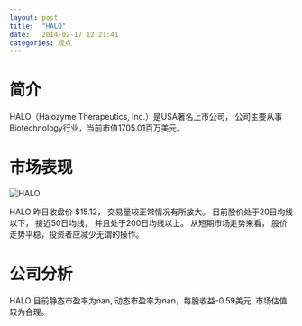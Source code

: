 ```yaml
---
layout: post
title:  "HALO"
date:   2014-02-17 12:21:41
categories: 观点
---
```


# 简介
HALO（Halozyme Therapeutics, Inc.）是USA著名上市公司，
公司主要从事Biotechnology行业，当前市值1705.01百万美元。

# 市场表现

![HALO](http://finviz.com/chart.ashx?t=HALO&ty=c&ta=1&p=d&s=l)

HALO 昨日收盘价 $15.12，
交易量较正常情况有所放大。
目前股价处于20日均线以下，
接近50日均线，
并且处于200日均线以上。
从短期市场走势来看，
股价走势平稳，投资者应减少无谓的操作。

# 公司分析
HALO 目前静态市盈率为nan, 动态市盈率为nan，每股收益-0.59美元,
市场估值较为合理。

